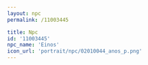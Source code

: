 ```yaml
---
layout: npc
permalink: /11003445

title: Npc
id: '11003445'
npc_name: 'Einos'
icon_url: 'portrait/npc/02010044_anos_p.png'
---
```

